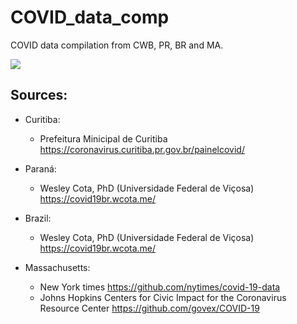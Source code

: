 # COVID_data_comp
COVID data compilation from CWB, PR, BR and MA.

<img src="Graphs/2021-03-03.png" >


## Sources:
- Curitiba:
    - Prefeitura Minicipal de Curitiba <https://coronavirus.curitiba.pr.gov.br/painelcovid/>

- Paraná:
    - Wesley Cota, PhD (Universidade Federal de Viçosa) <https://covid19br.wcota.me/>

- Brazil:
    - Wesley Cota, PhD (Universidade Federal de Viçosa) <https://covid19br.wcota.me/>

- Massachusetts:
    - New York times <https://github.com/nytimes/covid-19-data>
    - Johns Hopkins Centers for Civic Impact for the Coronavirus Resource Center <https://github.com/govex/COVID-19>
    